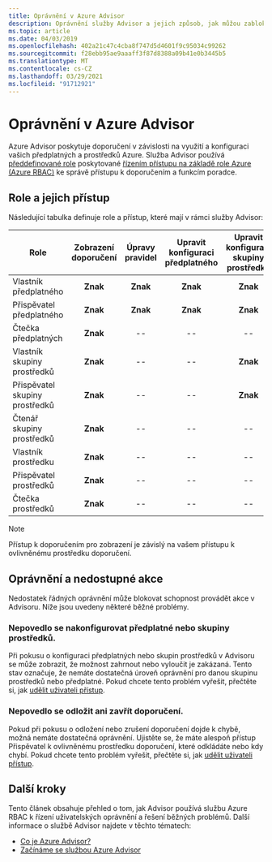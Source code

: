 ```yaml
---
title: Oprávnění v Azure Advisor
description: Oprávnění služby Advisor a jejich způsob, jak můžou zablokovat možnost konfigurovat předplatná nebo odložit nebo zrušit doporučení.
ms.topic: article
ms.date: 04/03/2019
ms.openlocfilehash: 402a21c47c4cba8f747d5d4601f9c95034c99262
ms.sourcegitcommit: f28ebb95ae9aaaff3f87d8388a09b41e0b3445b5
ms.translationtype: MT
ms.contentlocale: cs-CZ
ms.lasthandoff: 03/29/2021
ms.locfileid: "91712921"
---
```

# <a name="permissions-in-azure-advisor"></a>Oprávnění v Azure Advisor

Azure Advisor poskytuje doporučení v závislosti na využití a konfiguraci vašich předplatných a prostředků Azure. Služba Advisor používá [předdefinované role](../role-based-access-control/built-in-roles.md) poskytované [řízením přístupu na základě role Azure (Azure RBAC)](../role-based-access-control/overview.md) ke správě přístupu k doporučením a funkcím poradce. 

## <a name="roles-and-their-access"></a>Role a jejich přístup

Následující tabulka definuje role a přístup, které mají v rámci služby Advisor:

| **Role** | **Zobrazení doporučení** | **Úpravy pravidel** | **Upravit konfiguraci předplatného** | **Upravit konfiguraci skupiny prostředků**| **Přeskočit a odložit doporučení**|
|---|:---:|:---:|:---:|:---:|:---:|
|Vlastník předplatného|**Znak**|**Znak**|**Znak**|**Znak**|**Znak**|
|Přispěvatel předplatného|**Znak**|**Znak**|**Znak**|**Znak**|**Znak**|
|Čtečka předplatných|**Znak**|--|--|--|--|
|Vlastník skupiny prostředků|**Znak**|--|--|**Znak**|**Znak**|
|Přispěvatel skupiny prostředků|**Znak**|--|--|**Znak**|**Znak**|
|Čtenář skupiny prostředků|**Znak**|--|--|--|--|
|Vlastník prostředku|**Znak**|--|--|--|**Znak**|
|Přispěvatel prostředků|**Znak**|--|--|--|**Znak**|
|Čtečka prostředků|**Znak**|--|--|--|--|

> [!NOTE]
> Přístup k doporučením pro zobrazení je závislý na vašem přístupu k ovlivněnému prostředku doporučení.

## <a name="permissions-and-unavailable-actions"></a>Oprávnění a nedostupné akce

Nedostatek řádných oprávnění může blokovat schopnost provádět akce v Advisoru. Níže jsou uvedeny některé běžné problémy.

### <a name="unable-to-configure-subscriptions-or-resource-groups"></a>Nepovedlo se nakonfigurovat předplatné nebo skupiny prostředků.

Při pokusu o konfiguraci předplatných nebo skupin prostředků v Advisoru se může zobrazit, že možnost zahrnout nebo vyloučit je zakázaná. Tento stav označuje, že nemáte dostatečná úroveň oprávnění pro danou skupinu prostředků nebo předplatné. Pokud chcete tento problém vyřešit, přečtěte si, jak [udělit uživateli přístup](../role-based-access-control/quickstart-assign-role-user-portal.md).

### <a name="unable-to-postpone-or-dismiss-a-recommendation"></a>Nepovedlo se odložit ani zavřít doporučení.

Pokud při pokusu o odložení nebo zrušení doporučení dojde k chybě, možná nemáte dostatečná oprávnění. Ujistěte se, že máte alespoň přístup Přispěvatel k ovlivněnému prostředku doporučení, které odkládáte nebo kdy chybí. Pokud chcete tento problém vyřešit, přečtěte si, jak [udělit uživateli přístup](../role-based-access-control/quickstart-assign-role-user-portal.md).

## <a name="next-steps"></a>Další kroky

Tento článek obsahuje přehled o tom, jak Advisor používá službu Azure RBAC k řízení uživatelských oprávnění a řešení běžných problémů. Další informace o službě Advisor najdete v těchto tématech:

- [Co je Azure Advisor?](./advisor-overview.md)
- [Začínáme se službou Azure Advisor](./advisor-get-started.md)

